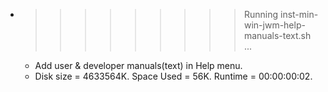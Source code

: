 * >>>>>>>>> Running inst-min-win-jwm-help-manuals-text.sh ...
  * Add user & developer manuals(text) in Help menu.
  * Disk size = 4633564K. Space Used = 56K. Runtime = 00:00:00:02.
